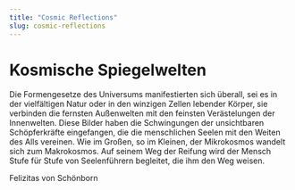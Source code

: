 ```yaml
---
title: "Cosmic Reflections"
slug: cosmic-reflections
---
```


# Kosmische Spiegelwelten

Die Formengesetze des Universums manifestierten sich überall,
sei es in der vielfältigen Natur oder in den winzigen Zellen
lebender Körper, sie verbinden die fernsten Außenwelten mit
den feinsten Verästelungen der Innenwelten. Diese Bilder haben
die Schwingungen der unsichtbaren Schöpferkräfte eingefangen,
die die menschlichen Seelen mit den Weiten des Alls vereinen.
Wie im Großen, so im Kleinen,
der Mikrokosmos wandelt sich zum Makrokosmos.
Auf seinem Weg der Reifung wird der Mensch Stufe für Stufe
von Seelenführern begleitet, die ihm den Weg weisen.

Felizitas von Schönborn
